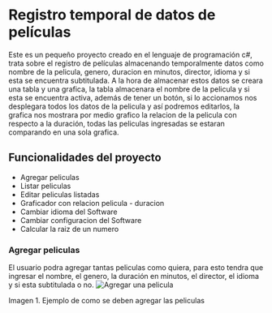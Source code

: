 # Registro temporal de datos de películas
<p>
Este es un pequeño proyecto creado en el lenguaje de programación c#, trata sobre el registro de películas almacenando temporalmente datos como nombre de la pelicula, genero, duracion en minutos, director, idioma y si esta se encuentra subtitulada. A la hora de almacenar estos datos se creara una tabla y una grafica, la tabla almacenara el nombre de la pelicula y si esta se encuentra activa, además de tener un botón, si lo accionamos nos desplegara todos los datos de la pelicula y así podremos editarlos, la grafica nos mostrara por medio grafico la relacion de la pelicula con respecto a la duración, todas las peliculas ingresadas se estaran comparando en una sola grafica.
</p>

## Funcionalidades del proyecto

<ul>
  <li> Agregar peliculas </li>
  <li> Listar peliculas </li>
  <li> Editar peliculas listadas </li>
  <li> Graficador con relacion pelicula - duracion </li>
  <li> Cambiar idioma del Software</li>
  <li> Cambiar configuracion del Software </li>
  <li> Calcular la raiz de un numero </li>
</ul>

### Agregar peliculas 

<p> El usuario podra agregar tantas peliculas como quiera, para esto tendra que ingresar el nombre, el genero, la duración en minutos, el director, el idioma y si esta subtitulada o no.
<img src="http://g.recordit.co/pzKkKEthDc.gif" alt="Agregar una pelicula"></img>
<p>Imagen 1. Ejemplo de como se deben agregar las peliculas</p>

